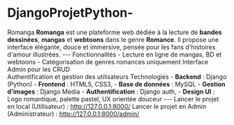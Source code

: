 # DjangoProjetPython-
Romanga **Romanga** est une plateforme web dédiée à la lecture de **bandes dessinées**, **mangas** et **webtoons** dans le genre **Romance**. Il propose une interface élégante, douce et immersive, pensée pour les fans d'histoires d'amour illustrées. --- 
Fonctionnalités -  Lecture en ligne de mangas, BD et webtoons - 
Catégorisation de genres romances uniquement
Interface Admin pour les CRUD   
Authentification et gestion des utilisateurs 
Technologies - **Backend** : Django (Python) - **Frontend** : HTML5, CSS3, - **Base de données** : MySQL - **Gestion d'images** : Django Media  - **Authentification** : Django auth, - **Design UI** : Logo romantique, palette pastel, UX orientée douceur --- 
Lancer le projet en local (Utilisateur) : http://127.0.0.1:8000/
Lancer le projet en Admin (Administrateur) : http://127.0.0.1:8000/admin/ 
